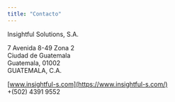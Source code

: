 ```yaml
---
title: "Contacto"
---
```


Insightful Solutions, S.A. <br>

7 Avenida 8-49 Zona 2 <br>
Ciudad de Guatemala <br>
Guatemala, 01002 <br>
GUATEMALA, C.A. <br>

[www.insightful-s.com](https://www.insightful-s.com/) <br>
+(502) 4391 9552
